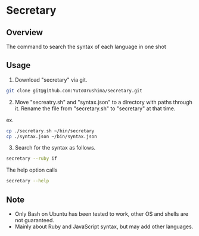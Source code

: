 # Secretary

## Overview

The command to search the syntax of each language in one shot

## Usage

1. Download "secretary" via git.

```bash
git clone git@github.com:YutoUrushima/secretary.git
```

2. Move "secreatry.sh" and "syntax.json" to a directory with paths through it. Rename the file from "secretary.sh" to "secretary" at that time.

ex.

```bash
cp ./secretary.sh ~/bin/secretary
cp ./syntax.json ~/bin/syntax.json
```

3. Search for the syntax as follows.

```bash
secretary --ruby if
```

The help option calls

```bash
secretary --help
```

## Note

- Only Bash on Ubuntu has been tested to work, other OS and shells are not guaranteed.
- Mainly about Ruby and JavaScript syntax, but may add other languages.
